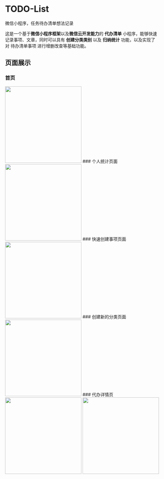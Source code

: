 # TODO-List
微信小程序，任务待办清单想法记录

这是一个基于**微信小程序框架**以及**微信云开发能力**的 **代办清单** 小程序，能够快速记录事项、文章，同时可以具有 **创建分类类别** 以及 **归纳统计** 功能，以及实现了对 待办清单事项 进行增删改查等基础功能。

## 页面展示

### 首页
<img src="https://github.com/TaoRainLover/wechat_todoList_imgs/blob/master/index.PNG" width="250px">
### 个人统计页面
<img src="https://github.com/TaoRainLover/wechat_todoList_imgs/blob/master/person_statistical.PNG" width="250px">
### 快速创建事项页面
<img src="https://github.com/TaoRainLover/wechat_todoList_imgs/blob/master/add_item.PNG" width="250px">
### 创建新的分类页面
<img src="https://github.com/TaoRainLover/wechat_todoList_imgs/blob/master/add_newClass.PNG" width="250px">
### 代办详情页
<img src="https://github.com/TaoRainLover/wechat_todoList_imgs/blob/master/todo_page.PNG" width="250px">
<img src="https://github.com/TaoRainLover/wechat_todoList_imgs/blob/master/todo_before.PNG" width="250px">
